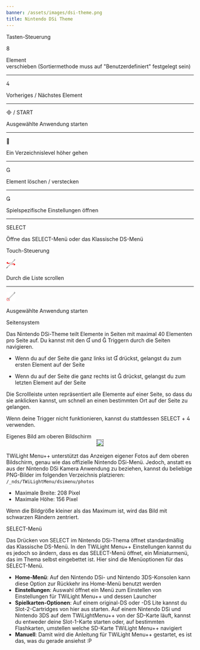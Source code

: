 ```yaml
---
banner: /assets/images/dsi-theme.png
title: Nintendo DSi Theme
---
```


<div id="button-controls" class="section-title">Tasten-Steuerung</div>
<div class="section-body">
    <div class="button-action-group">
        <p class="button-action button">&#xE079;</p>
        <p class="button-action-text">Element<br>verschieben (Sortiermethode muss auf "Benutzerdefiniert" festgelegt sein)</p>
    </div>
    <hr>
    <div class="button-action-group">
        <p class="button-action button">&#xE07E;</p>
        <p class="button-action-text">Vorheriges / Nächstes Element</p>
    </div>
    <hr>
    <div class="button-action-group">
        <p class="button-action"><span class="button">&#xE000; /</span> START</p>
        <p class="button-action-text">Ausgewählte Anwendung starten</p>
    </div>
    <hr>
    <div class="button-action-group">
        <p class="button-action button">&#xE001;</p>
        <p class="button-action-text">Ein Verzeichnislevel höher gehen</p>
    </div>
    <hr>
    <div class="button-action-group">
        <p class="button-action button">&#xE002;</p>
        <p class="button-action-text">Element löschen / verstecken</p>
    </div>
    <hr>
    <div class="button-action-group">
        <p class="button-action button">&#xE003;</p>
        <p class="button-action-text">Spielspezifische Einstellungen öffnen</p>
    </div>
    <hr>
    <div class="button-action-group">
        <p class="button-action">SELECT</p>
        <p class="button-action-text">Öffne das SELECT-Menü oder das Klassische DS-Menü</p>
    </div>
</div>

<div id="touch-controls" class="section-title">Touch-Steuerung</div>
<div class="section-body">
    <div class="button-action-group">
        <p class="button-action"><img src="/assets/images/left-right.png"></p>
        <p class="button-action-text">Durch die Liste scrollen</p>
    </div>
    <hr>
    <div class="button-action-group">
        <p class="button-action"><img src="/assets/images/tap.png"></p>
        <p class="button-action-text">Ausgewählte Anwendung starten</p>
    </div>
    <!-- <hr>
    <div>
        <p>
            If the Sort Method is set to "Custom", you can drag the icon up to move it.
        </p>
    </div> -->
</div>

<div id="page-system" class="section-title">Seitensystem</div>
<div class="section-body">
    <p>
        Das Nintendo DSi-Theme teilt Elemente in Seiten mit maximal 40 Elementen pro Seite auf. Du kannst mit den &#xE004; und &#xE005; Triggern durch die Seiten navigieren.
    </p>
    <ul>
        <li><p>Wenn du auf der Seite die ganz links ist &#xE004; drückst, gelangst du zum ersten Element auf der Seite</p></li>
        <li><p>Wenn du auf der Seite die ganz rechts ist &#xE005; drückst, gelangst du zum letzten Element auf der Seite</p></li>
    </ul>
    <p>
        Die Scrollleiste unten repräsentiert alle Elemente auf einer Seite, so dass du sie anklicken kannst, um schnell an einen bestimmten Ort auf der Seite zu gelangen.
    </p>
    <p>
        Wenn deine Trigger nicht funktionieren, kannst du stattdessen SELECT + &#xE07E; verwenden.
    </p>
</div>

<div id="custom-top-screen-image" class="section-title">Eigenes Bild am oberen Bildschirm</div>
<div class="section-body">
    <div style="text-align: center;"><img style="border-color: black; border-width: 1px; border-style: dashed;" src="https://raw.githubusercontent.com/DS-Homebrew/TWiLightMenu/master/romsel_dsimenutheme/nitrofiles/languages/{{ page.collection }}/photo_default.png"></div>
    <p>TWiLight Menu++ unterstützt das Anzeigen eigener Fotos auf dem oberen Bildschirm, genau wie das offizielle Nintendo DSi-Menü. Jedoch, anstatt es aus der Nintendo DSi Kamera Anwendung zu beziehen, kannst du beliebige PNG-Bilder im folgenden Verzeichnis platzieren: <code class="language-plaintext">/_nds/TWiLightMenu/dsimenu/photos</code></p>
    <ul>
        <li>Maximale Breite: 208 Pixel</li>
        <li>Maximale Höhe: 156 Pixel</li>
    </ul>
    <p>Wenn die Bildgröße kleiner als das Maximum ist, wird das Bild mit schwarzen Rändern zentriert.</p>
</div>

<div id="select-menu" class="section-title">SELECT-Menü</div>
<div class="section-body">
    <p>
        Das Drücken von SELECT im Nintendo DSi-Thema öffnet standardmäßig das Klassische DS-Menü. In den TWiLight Menu++ Einstellungen kannst du es jedoch so ändern, dass es das SELECT-Menü öffnet, ein Miniaturmenü, das im Thema selbst eingebettet ist. Hier sind die Menüoptionen für das SELECT-Menü.
    </p>
    <ul>
        <li><strong>Home-Menü</strong>: Auf den Nintendo DSi- und Nintendo 3DS-Konsolen kann diese Option zur Rückkehr ins Home-Menü benutzt werden</li>
        <li><strong>Einstellungen</strong>: Auswahl öffnet ein Menü zum Einstellen von Einstellungen für TWiLight Menu++ und dessen Launcher</li>
        <li><strong>Spielkarten-Optionen</strong>: Auf einem original-DS oder -DS Lite kannst du Slot-2-Cartridges von hier aus starten. Auf einem Nintendo DSi und Nintendo 3DS auf dem TWiLightMenu++ von der SD-Karte läuft, kannst du entweder deine Slot-1-Karte starten oder, auf bestimmten Flashkarten, umstellen welche SD-Karte TWiLight Menu++ navigiert</li>
        <li><strong>Manuell</strong>: Damit wird die Anleitung für TWiLight Menu++ gestartet, es ist das, was du gerade ansiehst :P</li>
    </ul>
</div>

